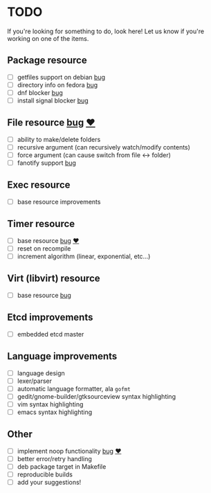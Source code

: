 # TODO
If you're looking for something to do, look here!
Let us know if you're working on one of the items.

## Package resource
- [ ] getfiles support on debian [bug](https://github.com/hughsie/PackageKit/issues/118)
- [ ] directory info on fedora [bug](https://github.com/hughsie/PackageKit/issues/117)
- [ ] dnf blocker [bug](https://github.com/hughsie/PackageKit/issues/110)
- [ ] install signal blocker [bug](https://github.com/hughsie/PackageKit/issues/109)

## File resource [bug](https://github.com/purpleidea/mgmt/issues/13) [:heart:](https://github.com/purpleidea/mgmt/labels/mgmtlove)
- [ ] ability to make/delete folders
- [ ] recursive argument (can recursively watch/modify contents)
- [ ] force argument (can cause switch from file <-> folder)
- [ ] fanotify support [bug](https://github.com/go-fsnotify/fsnotify/issues/114)

## Exec resource
- [ ] base resource improvements

## Timer resource
- [ ] base resource [bug](https://github.com/purpleidea/mgmt/issues/15) [:heart:](https://github.com/purpleidea/mgmt/labels/mgmtlove)
- [ ] reset on recompile
- [ ] increment algorithm (linear, exponential, etc...)

## Virt (libvirt) resource
- [ ] base resource [bug](https://github.com/purpleidea/mgmt/issues/25)

## Etcd improvements
- [ ] embedded etcd master

## Language improvements
- [ ] language design
- [ ] lexer/parser
- [ ] automatic language formatter, ala `gofmt`
- [ ] gedit/gnome-builder/gtksourceview syntax highlighting
- [ ] vim syntax highlighting
- [ ] emacs syntax highlighting

## Other
- [ ] implement noop functionality [bug](https://github.com/purpleidea/mgmt/issues/21) [:heart:](https://github.com/purpleidea/mgmt/labels/mgmtlove)
- [ ] better error/retry handling
- [ ] deb package target in Makefile
- [ ] reproducible builds
- [ ] add your suggestions!
